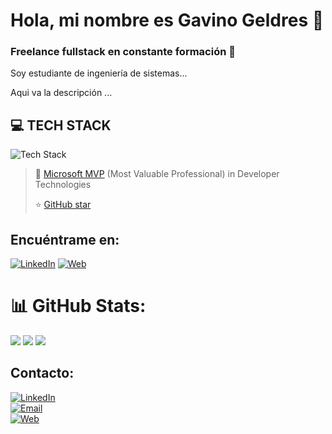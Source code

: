 # Hola, mi nombre es Gavino Geldres 👋
### Freelance fullstack en constante formación 🚀

Soy estudiante de ingeniería de sistemas...

Aqui va la descripción ...

## 💻 TECH STACK

![Tech Stack](https://skillicons.dev/icons?i=java,nodejs,py,postgres,git,github)


> 👥 [Microsoft MVP](https://mvp.microsoft.com/es-es/PublicProfile/5004970) (Most Valuable Professional) in Developer Technologies
> 
> ⭐️ [GitHub star](https://stars.github.com/profiles/mouredev/)

## Encuéntrame en:

[![LinkedIn](https://img.shields.io/badge/LinkedIn-Brais_Moure-0077B5?style=for-the-badge&logo=linkedin&logoColor=white&labelColor=101010)](https://www.linkedin.com/in/braismoure)
[![Web](https://img.shields.io/badge/Web-MoureDev.com-14a1f0?style=for-the-badge&logo=dev.to&logoColor=white&labelColor=101010)](https://mouredev.com)



# 📊 GitHub Stats:
<div name ="stats">
  <img src ="http://github-profile-summary-cards.vercel.app/api/cards/profile-details?username=maheshbabu11&theme=radical"/>
  <img src ="http://github-profile-summary-cards.vercel.app/api/cards/stats?username=maheshbabu11&theme=radical"/>
  <img src ="http://github-profile-summary-cards.vercel.app/api/cards/repos-per-language?username=maheshbabu11&theme=radical"/>
</div>

## Contacto:

[![LinkedIn](https://img.shields.io/badge/LinkedIn-Gavino_Geldres_Pinto-orange?style=for-the-badge&logo=Microsoft+Outlook&logoColor=white&labelColor=101010)](https://mypublicinbox.com/mouredev)
</br>
[![Email](https://img.shields.io/badge/braismoure@mouredev.com-email_personal-D14836?style=for-the-badge&logo=gmail&logoColor=white&labelColor=101010)](mailto:braismoure@mouredev.com)
</br>
[![Web](https://img.shields.io/badge/Buy_Me_A_Coffee-Web-FFDD00?style=for-the-badge&logo=buy-me-a-coffee&logoColor=white&labelColor=101010)](https://www.buymeacoffee.com/mouredev)
